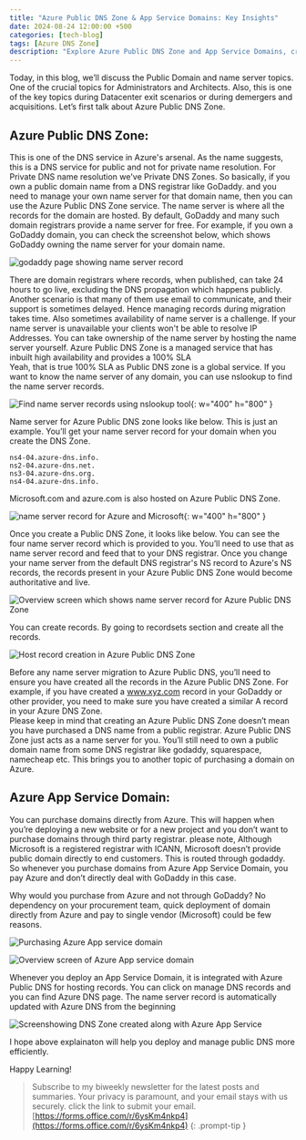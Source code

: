 ```yaml
---
title: "Azure Public DNS Zone & App Service Domains: Key Insights"
date: 2024-08-24 12:00:00 +500
categories: [tech-blog]
tags: [Azure DNS Zone]
description: "Explore Azure Public DNS Zone and App Service Domains, crucial for admins during datacenter exit, mergers, deployments. Learn about DNS management and hosting."
---
```


Today, in this blog, we’ll discuss the Public Domain and name server topics. One of the crucial topics for Administrators and Architects. Also, this is one of the key topics during Datacenter exit scenarios or during demergers and acquisitions.
Let’s first talk about Azure Public DNS Zone.

## Azure Public DNS Zone:

This is one of the DNS service in Azure's arsenal. As the name suggests, this is a DNS service for public and not for private name resolution. For Private DNS name resolution we've Private DNS Zones. So basically, if you own a public domain name from a DNS registrar like GoDaddy. and you need to manage your own name server for that domain name, then you can use the Azure Public DNS Zone service. The name server is where all the records for the domain are hosted.
By default, GoDaddy and many such domain registrars provide a name server for free.
For example, if you own a GoDaddy domain, you can check the screenshot below, which shows GoDaddy owning the name server for your domain name.

![godaddy page showing name server record](https://raw.githubusercontent.com/qureshiaquib/qureshiaquib.github.io/main/assets/24082024/godaddynameserver.jpg)

There are domain registrars where records, when published, can take 24 hours to go live, excluding the DNS propagation which happens publicly. Another scenario is that many of them use email to communicate, and their support is sometimes delayed. Hence managing records during migration takes time. Also sometimes availability of name server is a challenge. If your name server is unavailable your clients won't be able to resolve IP Addresses.
You can take ownership of the name server by hosting the name server yourself. Azure Public DNS Zone is a managed service that has inbuilt high availability and provides a 100% SLA \
Yeah, that is true 100% SLA as Public DNS zone is a global service.
If you want to know the name server of any domain, you can use nslookup to find the name server records.

![Find name server records using nslookup tool](https://raw.githubusercontent.com/qureshiaquib/qureshiaquib.github.io/main/assets/24082024/nameserver.jpg){: w="400" h="800" }

Name server for Azure Public DNS zone looks like below. This is just an example. You’ll get your name server record for your domain when you create the DNS Zone.

```shell
ns4-04.azure-dns.info.
ns2-04.azure-dns.net.
ns3-04.azure-dns.org.
ns4-04.azure-dns.info.
```

Microsoft.com and azure.com is also hosted on Azure Public DNS Zone.

![name server record for Azure and Microsoft](https://raw.githubusercontent.com/qureshiaquib/qureshiaquib.github.io/main/assets/24082024/nameserver-azure-microsoft.jpg){: w="400" h="800" }


Once you create a Public DNS Zone, it looks like below. You can see the four name server record which is provided to you. You’ll need to use that as name server record and feed that to your DNS registrar. Once you change your name server from the default DNS registrar's NS record to Azure's NS records, the records present in your Azure Public DNS Zone would become authoritative and live.

![Overview screen which shows name server record for Azure Public DNS Zone](https://raw.githubusercontent.com/qureshiaquib/qureshiaquib.github.io/main/assets/24082024/azure-public-dns-zone.jpg)

You can create records.
By going to recordsets section and create all the records.

![Host record creation in Azure Public DNS Zone](https://raw.githubusercontent.com/qureshiaquib/qureshiaquib.github.io/main/assets/24082024/record-creation-in-azure-dns.jpg)


Before any name server migration to Azure Public DNS, you’ll need to ensure you have created all the records in the Azure Public DNS Zone. For example, if you have created a www.xyz.com record in your GoDaddy or other provider, you need to make sure you have created a similar A record in your Azure DNS Zone.\
Please keep in mind that creating an Azure Public DNS Zone doesn’t mean you have purchased a DNS name from a public registrar. Azure Public DNS Zone just acts as a name server for you. You’ll still need to own a public domain name from some DNS registrar like godaddy, squarespace, namecheap etc.
This brings you to another topic of purchasing a domain on Azure.

## Azure App Service Domain:

You can purchase domains directly from Azure. This will happen when you’re deploying a new website or for a new project and you don’t want to purchase domains through third party registrar.
please note, Although Microsoft is a registered registrar with ICANN, Microsoft doesn’t provide public domain directly to end customers. This is routed through godaddy.
So whenever you purchase domains from Azure App Service Domain, you pay Azure and don’t directly deal with GoDaddy in this case.

Why would you purchase from Azure and not through GoDaddy? 
No dependency on your procurement team, quick deployment of domain directly from Azure and pay to single vendor (Microsoft) could be few reasons.

![Purchasing Azure App service domain](https://raw.githubusercontent.com/qureshiaquib/qureshiaquib.github.io/main/assets/24082024/appservicedomain-purchase.jpg)

![Overview screen of Azure App service domain](https://raw.githubusercontent.com/qureshiaquib/qureshiaquib.github.io/main/assets/24082024/app-service-domain.jpg)

Whenever you deploy an App Service Domain, it is integrated with Azure Public DNS for hosting records. 
You can click on manage DNS records and you can find Azure DNS page.
The name server record is automatically updated with Azure DNS from the beginning

![Screenshowing DNS Zone created along with Azure App Service](https://raw.githubusercontent.com/qureshiaquib/qureshiaquib.github.io/main/assets/24082024/app-service-domain-dns.jpg)


I hope above explainaton will help you deploy and manage public DNS more efficiently.

Happy Learning!

>Subscribe to my biweekly newsletter for the latest posts and summaries. Your privacy is paramount, and your email stays with us securely.
click the link to submit your email.
[https://forms.office.com/r/6ysKm4nkp4](https://forms.office.com/r/6ysKm4nkp4)
{: .prompt-tip }